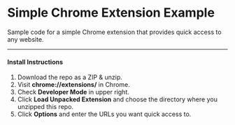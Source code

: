 # Simple Chrome Extension Example
Sample code for a simple Chrome extension that provides quick access to any website.

-----

#### Install Instructions
1. Download the repo as a ZIP & unzip.
2. Visit **chrome://extensions/** in Chrome.
3. Check **Developer Mode** in upper right.
4. Click **Load Unpacked Extension** and choose the directory where you unzipped this repo.
5. Click **Options** and enter the URLs you want quick access to.
